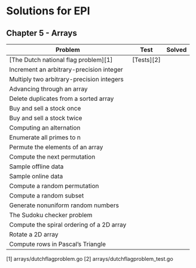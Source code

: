 # Solutions for EPI

Chapter 5 - Arrays
------------------

| Problem                                                                  | Test         | Solved  |
|--------------------------------------------------------------------------|:------------:|:-------:|
| [The Dutch national flag problem][1]                                     |  [Tests][2]  |         |
| Increment an arbitrary-precision integer                         	       |              |         |
| Multiply two arbitrary-precision integers           	                   |              |         |
| Advancing through an array                                               |              |         |
| Delete duplicates from a sorted array                                    |              |         |   
| Buy and sell a stock once       		        	                       |              |         |
| Buy and sell a stock twice                                         	   |		      |         |
| Computing an alternation           			                           |              |         |
| Enumerate all primes to n                                        	       |              |         |
| Permute the elements of an array                                   	   |		      |         |
| Compute the next permutation                                       	   |		      |         |
| Sample offline data                                                      |              |         |
| Sample online data                                                 	   |		      |         |
| Compute a random permutation                                       	   |              |         |
| Compute a random subset                                            	   |		      |         |
| Generate nonuniform random numbers                                	   |		      |         |
| The Sudoku checker problem                                        	   |		      |         |
| Compute the spiral ordering of a 2D array                          	   |              |         |
| Rotate a 2D array                                                        |              |         |
| Compute rows in Pascal’s Triangle                                 	   |		      |         |


[1] arrays/dutchflagproblem.go
[2] arrays/dutchflagproblem_test.go